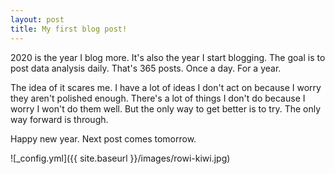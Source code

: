 ```yaml
---
layout: post
title: My first blog post!
---
```


2020 is the year I blog more. It's also the year I start blogging. The goal is to post data analysis daily. That's 365 posts. Once a day. For a year.

The idea of it scares me. I have a lot of ideas I don't act on because I worry they aren't polished enough. There's a lot of things I don't do because I worry I won't do them well. But the only way to get better is to try. The only way forward is through.

Happy new year. Next post comes tomorrow.

![_config.yml]({{ site.baseurl }}/images/rowi-kiwi.jpg)



